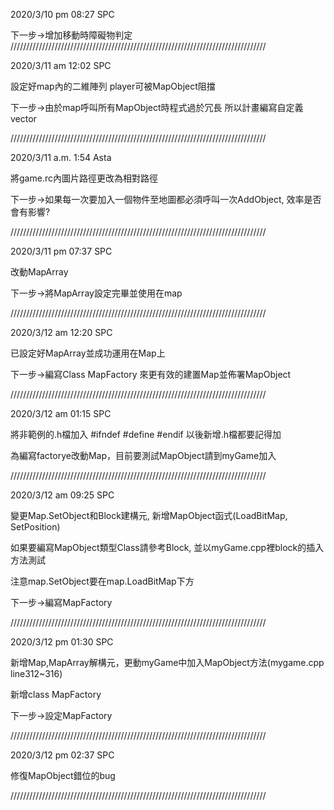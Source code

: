 2020/3/10 pm 08:27 SPC

下一步->增加移動時障礙物判定 
/////////////////////////////////////////////////////////////////////////////////

2020/3/11 am 12:02 SPC

設定好map內的二維陣列 player可被MapObject阻擋

下一步->由於map呼叫所有MapObject時程式過於冗長 所以計畫編寫自定義vector

/////////////////////////////////////////////////////////////////////////////////

2020/3/11 a.m. 1:54 Asta

將game.rc內圖片路徑更改為相對路徑

下一步->如果每一次要加入一個物件至地圖都必須呼叫一次AddObject, 效率是否會有影響?

/////////////////////////////////////////////////////////////////////////////////

2020/3/11 pm 07:37 SPC

改動MapArray

下一步->將MapArray設定完畢並使用在map

/////////////////////////////////////////////////////////////////////////////////

2020/3/12 am 12:20 SPC

已設定好MapArray並成功運用在Map上

下一步->編寫Class MapFactory 來更有效的建置Map並佈署MapObject

/////////////////////////////////////////////////////////////////////////////////

2020/3/12 am 01:15 SPC

將非範例的.h檔加入 	#ifndef	#define	#endif 以後新增.h檔都要記得加	

為編寫factorye改動Map，目前要測試MapObject請到myGame加入

/////////////////////////////////////////////////////////////////////////////////

2020/3/12 am 09:25 SPC

變更Map.SetObject和Block建構元, 新增MapObject函式(LoadBitMap, SetPosition)

如果要編寫MapObject類型Class請參考Block, 並以myGame.cpp裡block的插入方法測試

注意map.SetObject要在map.LoadBitMap下方

下一步->編寫MapFactory

/////////////////////////////////////////////////////////////////////////////////

2020/3/12 pm 01:30 SPC

新增Map,MapArray解構元，更動myGame中加入MapObject方法(mygame.cpp line312~316)

新增class MapFactory

下一步->設定MapFactory

/////////////////////////////////////////////////////////////////////////////////

2020/3/12 pm 02:37 SPC

修復MapObject錯位的bug

/////////////////////////////////////////////////////////////////////////////////